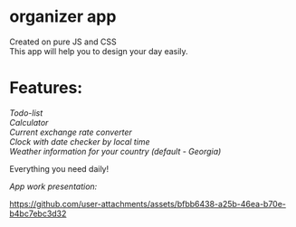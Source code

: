 # organizer app

Created on pure JS and CSS  
This app will help you to design your day easily.  

# Features:  
  
_Todo-list_  
_Calculator_  
_Current exchange rate converter_  
_Clock with date checker by local time_  
_Weather information for your country (default - Georgia)_   

Everything you need daily!

_App work presentation:_

https://github.com/user-attachments/assets/bfbb6438-a25b-46ea-b70e-b4bc7ebc3d32

